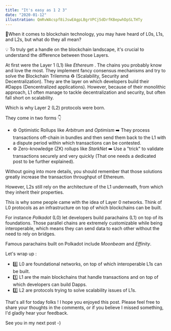 ```yaml
---
title: "It's easy as 1 2 3"
date: "2020-01-12"
illustration: QmRvWAcspf8iJswEAgpLBgrVPCj5dDrfKBepwhDpSLTHTy
---
```


🚦When it comes to blockchain technology, you may have heard of L0s, L1s, and L2s, but what do they all mean?

💡 To truly get a handle on the blockchain landscape, it's crucial to understand the difference between those Layers.

At first were the Layer 1 (L1) like _Ethereum_ . The chains you probably know and love the most. They implement fancy consensus mechanisms and try to solve the Blockchain Trilemma ♻️ (Scalability, Security and Decentralization). They are the layer on which developers build their #Dapps (Dencentralized applications). However, because of their monolithic approach, L1 often manage to tackle decentralization and security, but often fall short on scalability.

Which is why Layer 2 (L2) protocols were born.

They come in two forms 👇
- ⚙️ Optimistic Rollups like _Arbitrum_ and _Optimism_ ➡️ They process transactions off-chain in bundles and then send them back to the L1 with a dispute period within which transactions can be contested.
- ⚙️ Zero-knowledge (ZK) rollups like _StarkNet_ ➡️ Use a "trick" to validate transactions securely and very quickly (That one needs a dedicated post to be further explained).

Without going into more details, you should remember that those solutions greatly increase the transaction throughput of Ethereum.

However, L2s still rely on the architecture of the L1 underneath, from which they inherit their properties.

This is why some people came with the idea of Layer 0 networks.
Think of L0 protocols as an infrastructure on top of which blockchains can be built.

For instance _Polkadot_ (L0) let developers build parachains (L1) on top of its foundations. Those parallel chains are extremely customizable while being interoperable, which means they can send data to each other without the need to rely on bridges.

Famous parachains built on Polkadot include _Moonbeam_ and _Effinity_.

Let's wrap up :
- 0️⃣ L0 are foundational networks, on top of which interoperable L1s can be built.
- 1️⃣ L1 are the main blockchains that handle transactions and on top of which developers can build Dapps.
- 2️⃣ L2 are protocols trying to solve scalability issues of L1s.

That's all for today folks ! I hope you enjoyed this post. Please feel free to share your thoughts in the comments, or if you believe I missed something, I'd gladly hear your feedback.

See you in my next post -)

